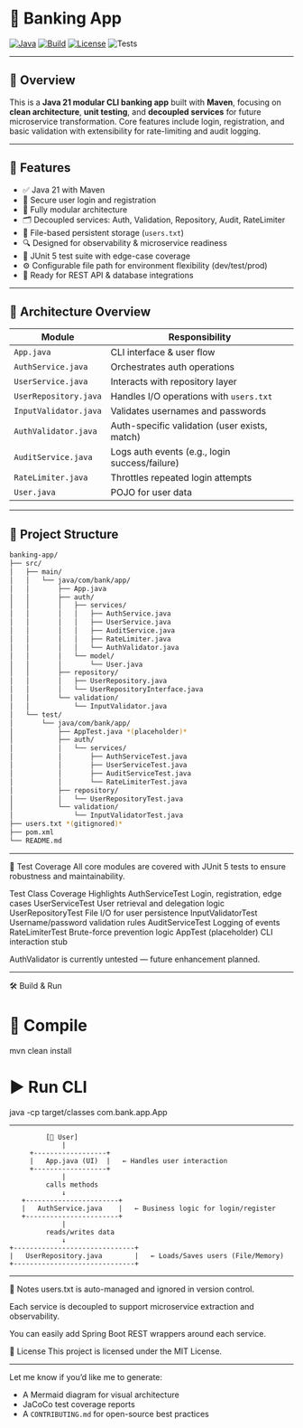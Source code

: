 # 🏦 Banking App

[![Java](https://img.shields.io/badge/Java-21-blue?logo=openjdk)](https://openjdk.org/projects/jdk/21/)
[![Build](https://img.shields.io/badge/build-passing-brightgreen?logo=apachemaven)](https://maven.apache.org/)
[![License](https://img.shields.io/badge/license-MIT-green.svg)](LICENSE)
![Tests](https://img.shields.io/badge/tests-19_passed-brightgreen)

---

## 🔰 Overview

This is a **Java 21 modular CLI banking app** built with **Maven**, focusing on **clean architecture**, **unit testing**, and **decoupled services** for future microservice transformation. Core features include login, registration, and basic validation with extensibility for rate-limiting and audit logging.

---

## 🚀 Features

- ✅ Java 21 with Maven
- 🔐 Secure user login and registration
- 🧱 Fully modular architecture
- 🗂️ Decoupled services: Auth, Validation, Repository, Audit, RateLimiter
- 💾 File-based persistent storage (`users.txt`)
- 🔍 Designed for observability & microservice readiness
- 🧪 JUnit 5 test suite with edge-case coverage
- ⚙️ Configurable file path for environment flexibility (dev/test/prod)
- 🚧 Ready for REST API & database integrations

---

## 🧠 Architecture Overview

| Module                       | Responsibility                                   |
|------------------------------|--------------------------------------------------|
| `App.java`                   | CLI interface & user flow                        |
| `AuthService.java`           | Orchestrates auth operations                     |
| `UserService.java`           | Interacts with repository layer                  |
| `UserRepository.java`        | Handles I/O operations with `users.txt`          |
| `InputValidator.java`        | Validates usernames and passwords               |
| `AuthValidator.java`         | Auth-specific validation (user exists, match)    |
| `AuditService.java`          | Logs auth events (e.g., login success/failure)   |
| `RateLimiter.java`           | Throttles repeated login attempts                |
| `User.java`                  | POJO for user data                               |

---

## 📁 Project Structure

```bash
banking-app/
├── src/
│   ├── main/
│   │   └── java/com/bank/app/
│   │       ├── App.java
│   │       ├── auth/
│   │       │   ├── services/
│   │       │   │   ├── AuthService.java
│   │       │   │   ├── UserService.java
│   │       │   │   ├── AuditService.java
│   │       │   │   ├── RateLimiter.java
│   │       │   │   └── AuthValidator.java
│   │       │   └── model/
│   │       │       └── User.java
│   │       ├── repository/
│   │       │   ├── UserRepository.java
│   │       │   └── UserRepositoryInterface.java
│   │       └── validation/
│   │           └── InputValidator.java
│   └── test/
│       └── java/com/bank/app/
│           ├── AppTest.java *(placeholder)*
│           ├── auth/
│           │   └── services/
│           │       ├── AuthServiceTest.java
│           │       ├── UserServiceTest.java
│           │       ├── AuditServiceTest.java
│           │       └── RateLimiterTest.java
│           ├── repository/
│           │   └── UserRepositoryTest.java
│           └── validation/
│               └── InputValidatorTest.java
├── users.txt *(gitignored)*
├── pom.xml
└── README.md
```

---

🧪 Test Coverage
All core modules are covered with JUnit 5 tests to ensure robustness and maintainability.

Test Class	Coverage Highlights
AuthServiceTest	Login, registration, edge cases
UserServiceTest	User retrieval and delegation logic
UserRepositoryTest	File I/O for user persistence
InputValidatorTest	Username/password validation rules
AuditServiceTest	Logging of events
RateLimiterTest	Brute-force prevention logic
AppTest (placeholder)	CLI interaction stub

AuthValidator is currently untested — future enhancement planned.

---

🛠 Build & Run

# 🔨 Compile
mvn clean install

# ▶️ Run CLI
java -cp target/classes com.bank.app.App

---

```
         [👤 User]
             |
     +------------------+
     |   App.java (UI)  |   ← Handles user interaction
     +------------------+
             |
         calls methods
             ↓
   +-----------------------+
   |   AuthService.java    |   ← Business logic for login/register
   +-----------------------+
             |
         reads/writes data
             ↓
+------------------------------+
|   UserRepository.java        |   ← Loads/Saves users (File/Memory)
+------------------------------+
```

---

📌 Notes
users.txt is auto-managed and ignored in version control.

Each service is decoupled to support microservice extraction and observability.

You can easily add Spring Boot REST wrappers around each service.


📄 License
This project is licensed under the MIT License.

---

Let me know if you’d like me to generate:
- A Mermaid diagram for visual architecture
- JaCoCo test coverage reports
- A `CONTRIBUTING.md` for open-source best practices

